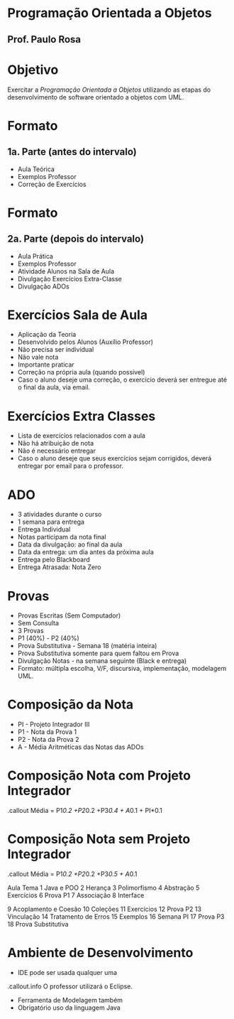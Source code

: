 <!SLIDE section center>
# Programação Orientada a Objetos

## Prof. Paulo Rosa

<!SLIDE>
# Objetivo
Exercitar a _Programação Orientada a Objetos_ utilizando as etapas do 
desenvolvimento de software orientado a objetos com UML.


<!SLIDE incremental>
# Formato
## 1a. Parte (antes do intervalo)
* Aula Teórica
* Exemplos Professor
* Correção de Exercícios


<!SLIDE incremental>
# Formato
## 2a. Parte (depois do intervalo)
* Aula Prática 
* Exemplos Professor
* Atividade Alunos na Sala de Aula
* Divulgação Exercícios Extra-Classe
* Divulgação ADOs


<!SLIDE incremental>
# Exercícios Sala de Aula
* Aplicação da Teoria
* Desenvolvido pelos Alunos (Auxílio Professor)
* Não precisa ser individual
* Não vale nota
* Importante praticar
* Correção na própria aula (quando possível)
* Caso o aluno deseje uma correção, o exercício deverá ser entregue até o final da aula, via email.


<!SLIDE incremental>
# Exercícios Extra Classes
* Lista de exercícios relacionados com a aula
* Não há atribuição de nota
* Não é necessário entregar
* Caso o aluno deseje que seus exercícios sejam corrigidos, deverá entregar por email para o professor.


<!SLIDE incremental>
# ADO
* 3 atividades durante o curso
* 1 semana para entrega
* Entrega Individual
* Notas participam da nota final
* Data da divulgação: ao final da aula
* Data da entrega: um dia antes da próxima aula
* Entrega pelo Blackboard
* Entrega Atrasada: Nota Zero


<!SLIDE incremental>
# Provas
* Provas Escritas (Sem Computador)
* Sem Consulta
* 3 Provas
* P1 (40%) - P2 (40%)
* Prova Substitutiva - Semana 18 (matéria inteira)
* Prova Substitutiva somente para quem faltou em Prova
* Divulgação Notas - na semana seguinte (Black e entrega)
* Formato: múltipla escolha, V/F, discursiva, implementação, modelagem UML.


<!SLIDE>
# Composição da Nota
* PI - Projeto Integrador III
* P1 - Nota da Prova 1
* P2 - Nota da Prova 2
* A - Média Aritméticas das Notas das ADOs

<!SLIDE>
# Composição Nota com Projeto Integrador
.callout Média = P1*0.2 +P2*0.2 +P3*0.4 + A*0.1 + PI*0.1

<!SLIDE>
# Composição Nota sem Projeto Integrador
.callout Média = P1*0.2 +P2*0.2 +P3*0.5 + A*0.1



<!SLIDE>

 Aula
Tema
1
Java e POO
2
Herança
3
Polimorfismo
4
Abstração
5
Exercícios
6
Prova P1
7
Associação
8
Interface


 9
Acoplamento e Coesão
10
Coleções
11
Exercícios
12
Prova P2
13
Vinculação
14
Tratamento de Erros
15
Exemplos
16
Semana PI
17
Prova P3
18
Prova Substitutiva




<!SLIDE>
# Ambiente de Desenvolvimento

* IDE pode ser usada qualquer uma

.callout.info O professor utilizará o Eclipse.

* Ferramenta de Modelagem também
* Obrigatório uso da linguagem Java
